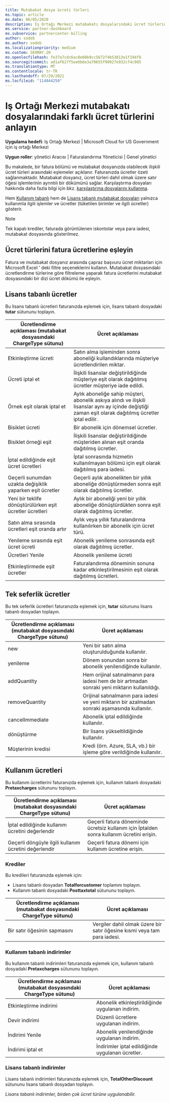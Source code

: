 ```yaml
---
title: Mutabakat dosya ücreti türleri
ms.topic: article
ms.date: 06/05/2020
description: Iş Ortağı Merkezi mutabakatı dosyalarındaki ücret türlerini (örneğin, lisans tabanlı, kullanım tabanlı ve tek seferlik), kredilerin ve indirimlerle bulun.
ms.service: partner-dashboard
ms.subservice: partnercenter-billing
author: sodeb
ms.author: sodeb
ms.localizationpriority: medium
ms.custom: SEOMAY.20
ms.openlocfilehash: fe37a7cdc6ac8e60b9cc5672f4b53813e1f194f8
ms.sourcegitcommit: ad1af627f5ee6b6e3a70655f90927e932cf4c985
ms.translationtype: MT
ms.contentlocale: tr-TR
ms.lasthandoff: 07/29/2021
ms.locfileid: "114844250"
---
```

# <a name="understand-the-different-charge-types-in-partner-center-reconciliation-files"></a>Iş Ortağı Merkezi mutabakatı dosyalarındaki farklı ücret türlerini anlayın

**Uygulama hedefi**: Iş Ortağı Merkezi | Microsoft Cloud for US Government için iş ortağı Merkezi

**Uygun roller**: yönetici Aracısı | Faturalandırma Yöneticisi | Genel yönetici

Bu makalede, bir fatura bölümü ve mutabakat dosyanızda olabilecek ilişkili ücret türleri arasındaki eşlemeler açıklanır. Faturanızda ücretler özeti sağlanmaktadır. Mutabakat dosyanız, ücret türleri dahil olmak üzere satır öğesi işlemlerinin ayrıntılı bir dökümünü sağlar. Karşılaştırma dosyaları hakkında daha fazla bilgi için bkz. [karşılaştırma dosyalarını kullanma](use-the-reconciliation-files.md).

Hem [Kullanım tabanlı](usage-based-recon-files.md) hem de [Lisans tabanlı mutabakat dosyaları](license-based-recon-files.md) yalnızca kullanımla ilgili işlemler ve ücretler (tüketilen birimler ve ilgili ücretler) gösterir.

> [!NOTE]
> Tek kapalı krediler, faturada görüntülenen iskontolar veya para iadesi, mutabakat dosyasında  gösterilmez.

## <a name="map-charge-types-to-invoice-charges"></a>Ücret türlerini fatura ücretlerine eşleyin

Fatura ve mutabakat dosyanız arasında çapraz başvuru ücret miktarları için Microsoft Excel ' deki filtre seçeneklerini kullanın. Mutabakat dosyasındaki ücretlendirme türlerine göre filtreleme yaparak fatura ücretlerini mutabakat dosyasındaki bir dizi ücret dökümü ile eşleyin.

## <a name="license-based-charges"></a>Lisans tabanlı ücretler

Bu lisans tabanlı ücretleri faturanızda eşlemek için, lisans tabanlı dosyadaki **tutar** sütununu toplayın.

| Ücretlendirme açıklaması (mutabakat dosyasındaki ChargeType sütunu) | Ücret açıklaması |
| ------------------------------------------------------------- | ------------------ |
| Etkinleştirme ücreti | Satın alma işleminden sonra aboneliği kullandıklarında müşteriye ücretlendirilen miktar. |
| Ücreti iptal et | İlişkili lisanslar değiştirildiğinde müşteriye eşit olarak dağıtılmış ücretler müşteriye iade edildi. |
| Örnek eşit olarak iptal et | Aylık aboneliğe sahip müşteri, abonelik askıya alındı ve ilişkili lisanslar aynı ay içinde değiştiği zaman eşit olarak dağıtılmış ücretler iptal edilir. |
| Bisiklet ücreti | Bir abonelik için dönemsel ücretler. |
| Bisiklet örneği eşit | İlişkili lisanslar değiştirildiğinde müşteriden alınan eşit oranda dağıtılmış ücretler. |
| İptal edildiğinde eşit ücret ücretleri | İptal sonrasında hizmetin kullanılmayan bölümü için eşit olarak dağıtılmış para iadesi. |
| Geçerli sunumdan uzakta değişiklik yaparken eşit ücretler | Geçerli aylık abonelikten bir yıllık aboneliğe dönüştürmeden sonra eşit olarak dağıtılmış ücretler. |
| Yeni bir teklife dönüştürülürken eşit ücretler ücretleri | Aylık bir aboneliği yeni bir yıllık aboneliğe dönüştürdükten sonra eşit olarak dağıtılmış ücretler. |
| Satın alma sırasında ücretleri eşit oranda artır | Aylık veya yıllık faturalandırma kullanılırken bir abonelik için ücret türü. |
| Yenileme sırasında eşit ücret ücreti | Abonelik yenileme sonrasında eşit olarak dağıtılmış ücretler. |
| Ücretleri Yenile | Abonelik yenileme ücreti |
| Etkinleştirmede eşit ücretler | Faturalandırma döneminin sonuna kadar etkinleştirilmesinin eşit olarak dağıtılmış ücretleri. |

## <a name="one-time-charges"></a>Tek seferlik ücretler

Bu tek seferlik ücretleri faturanızda eşlemek için, **tutar** sütununu lisans tabanlı dosyadan toplayın.

| Ücretlendirme açıklaması (mutabakat dosyasındaki ChargeType sütunu) | Ücret açıklaması |
| ------------------------------------------------------------- | ------------------ |
| new | Yeni bir satın alma oluşturulduğunda kullanılır. |
| yenileme | Dönem sonundan sonra bir abonelik yenilendiğinde kullanılır. |
| addQuantity | Hem orijinal satınalmanın para iadesi hem de bir artmadan sonraki yeni miktarın kullanıldığı. |
| removeQuantity | Orijinal satınalmanın para iadesi ve yeni miktarın bir azalmadan sonraki aşamasında kullanılır. |
| cancelImmediate | Abonelik iptal edildiğinde kullanılır. |
| dönüştürme | Bir lisans yükseltildiğinde kullanılır. |
| Müşterinin kredisi | Kredi (örn. Azure, SLA, vb.) bir işleme göre verildiğinde kullanılır. |

## <a name="usage-charges"></a>Kullanım ücretleri

Bu kullanım ücretlerini faturanızda eşlemek için, kullanım tabanlı dosyadaki **Pretaxcharges** sütununu toplayın.

| Ücretlendirme açıklaması (mutabakat dosyasındaki ChargeType sütunu) | Ücret açıklaması |
| ------------------------------------------------------------- | ------------------ |
| İptal edildiğinde kullanım ücretini değerlendir | Geçerli fatura döneminde ücretsiz kullanım için İptalden sonra kullanım ücretini erişin. |
| Geçerli döngüyle ilgili kullanım ücretini değerlendir | Geçerli fatura dönemi için kullanım ücretine erişin. |

### <a name="credits"></a>Krediler

Bu kredileri faturanızda eşlemek için:

- Lisans tabanlı dosyadan **Totalforcustomer** toplamını toplayın.
- Kullanım tabanlı dosyadaki **Posttaxtotal** sütununu toplayın.

| Ücretlendirme açıklaması (mutabakat dosyasındaki ChargeType sütunu) | Ücret açıklaması |
| ------------------------------------------------------------- | ------------------ |
| Bir satır öğesinin sapmasını | Vergiler dahil olmak üzere bir satır öğesine kısmi veya tam para iadesi. |

### <a name="usage-based-discounts"></a>Kullanım tabanlı indirimler

Bu kullanım tabanlı indirimleri faturanızda eşlemek için, kullanım tabanlı dosyadaki **Pretaxcharges** sütununu toplayın.

| Ücretlendirme açıklaması (mutabakat dosyasındaki ChargeType sütunu) | Ücret açıklaması |
| ------------------------------------------------------------- | ------------------ |
| Etkinleştirme indirimi | Abonelik etkinleştirildiğinde uygulanan indirim. |
| Devir indirimi | Düzenli ücretlere uygulanan indirim. |
| İndirimi Yenile | Abonelik yenilendiğinde uygulanan indirim. |
| İndirimi iptal et | İndirimler iptal edildiğinde uygulanan ücretler. |

### <a name="license-based-discounts"></a>Lisans tabanlı indirimler

Lisans tabanlı indirimleri faturanızda eşlemek için, **TotalOtherDiscount** sütununu lisans tabanlı dosyadan toplayın.

*Lisans tabanlı indirimler, birden çok ücret türüne uygulanabilir.*
